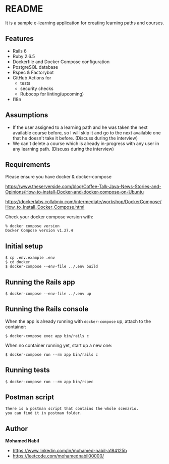# README

It is a sample e-learning application for creating learning paths and courses.

## Features

* Rails 6
* Ruby 2.6.5
* Dockerfile and Docker Compose configuration
* PostgreSQL database
* Rspec & Factorybot
* GitHub Actions for
  * tests
  * security checks
  * Rubocop for linting(upcoming)
* I18n

## Assumptions

* If the user assigned to a learning path and he was taken the next available course before, so I will skip it and go to the next available one that he doesn't take it before. (Discuss during the interview)
* We can't delete a course which is already in-progress with any user in any learning path. (Discuss during the interview)

## Requirements

Please ensure you have docker & docker-compose

https://www.theserverside.com/blog/Coffee-Talk-Java-News-Stories-and-Opinions/How-to-install-Docker-and-docker-compose-on-Ubuntu

https://dockerlabs.collabnix.com/intermediate/workshop/DockerCompose/How_to_Install_Docker_Compose.html

Check your docker compose version with:
```
% docker compose version
Docker Compose version v1.27.4
```

## Initial setup
```
$ cp .env.example .env
$ cd docker
$ docker-compose --env-file ../.env build
```

## Running the Rails app
```
$ docker-compose --env-file ../.env up
```
## Running the Rails console
When the app is already running with `docker-compose` up, attach to the container:
```
$ docker-compose exec app bin/rails c
```
When no container running yet, start up a new one:
```
$ docker-compose run --rm app bin/rails c
```
## Running tests
```
$ docker-compose run --rm app bin/rspec
```

## Postman script
```
There is a postman script that contains the whole scenario.
you can find it in postman folder.
```

## Author

**Mohamed Nabil**

- <https://www.linkedin.com/in/mohamed-nabil-a184125b>
- <https://leetcode.com/mohamednabil00000/>
